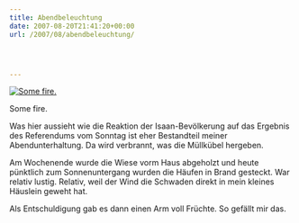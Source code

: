 ```yaml
---
title: Abendbeleuchtung
date: 2007-08-20T21:41:20+00:00
url: /2007/08/abendbeleuchtung/




---
```

<div class="flickr">
  <a href="http://www.flickr.com/photos/schreibblogade/1192483279/" title="Some fire."><img src="//farm2.static.flickr.com/1222/1192483279_b62728c7eb.jpg" alt="Some fire." /></a></p>

  <p>
    Some fire.
  </p>
</div>

Was hier aussieht wie die Reaktion der Isaan-Bevölkerung auf das Ergebnis des Referendums vom Sonntag ist eher Bestandteil meiner Abendunterhaltung. Da wird verbrannt, was die Müllkübel hergeben.

Am Wochenende wurde die Wiese vorm Haus abgeholzt und heute pünktlich zum Sonnenuntergang wurden die Häufen in Brand gesteckt. War relativ lustig. Relativ, weil der Wind die Schwaden direkt in mein kleines Häuslein geweht hat.

Als Entschuldigung gab es dann einen Arm voll Früchte. So gefällt mir das.
